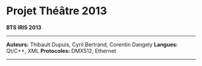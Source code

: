 Projet Théâtre 2013
====================================================
**BTS IRIS 2013**
*****
**Auteurs:** Thibault Dupuis, Cyril Bertrand, Corentin Dangely
**Langues:** Qt/C++, XML
**Protocoles:** DMX512, Ethernet
*****
